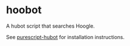 # hoobot

A hubot script that searches Hoogle.

See [purescript-hubot](https://github.com/LightAndLight/purescript-hubot) for installation instructions.

